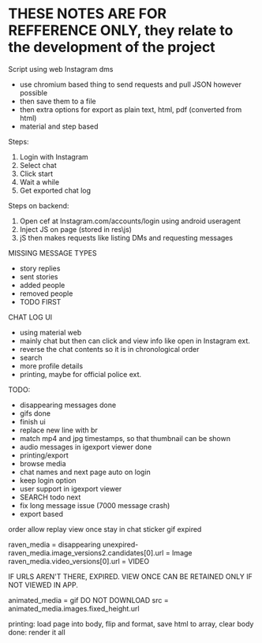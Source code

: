 # THESE NOTES ARE FOR REFFERENCE ONLY, they relate to the development of the project
Script using web Instagram dms
- use chromium based thing to send requests and pull JSON however possible
- then save them to a file 
- then extra options for export as plain text, html, pdf (converted from html)
- material and step based


Steps:
1. Login with Instagram
2. Select chat
3. Click start
4. Wait a while
5. Get exported chat log

Steps on backend:
1. Open cef at Instagram.com/accounts/login using android useragent
2. Inject JS on page (stored in res\js)
3. jS then makes requests like listing DMs and requesting messages


MISSING MESSAGE TYPES
- story replies
- sent stories
- added people
- removed people
- TODO FIRST

CHAT LOG UI
- using material web
- mainly chat but then can click and view info like open in Instagram ext.
- reverse the chat contents so it is in chronological order
- search
- more profile details
- printing, maybe for official police ext.


TODO:
- disappearing messages done
- gifs done
- finish ui
- replace new line with br
- match mp4 and jpg timestamps, so that thumbnail can be shown 
- audio messages in igexport viewer done
- printing/export
- browse media
- chat names and next page auto on login
- keep login option
- user support in igexport viewer
- SEARCH todo next
- fix long message issue (7000 message crash)
- export based 

order
allow replay
view once
stay in chat
sticker
gif
expired

raven_media = disappearing
unexpired-
raven_media.image_versions2.candidates[0].url = Image
raven_media.video_versions[0].url = VIDEO

IF URLS AREN'T THERE, EXPIRED.
VIEW ONCE CAN BE RETAINED ONLY IF NOT VIEWED IN APP.

animated_media = gif
DO NOT DOWNLOAD
src = animated_media.images.fixed_height.url


printing:
load page into body, flip and format, save html to array, clear body
done: render it all
